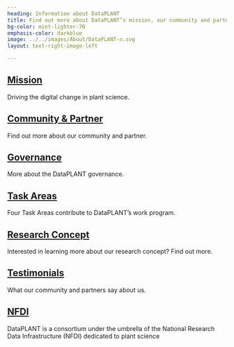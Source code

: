 ```yaml
---
heading: Information about DataPLANT
title: Find out more about DataPLANT’s mission, our community and partner, our governance, task areas and research concept.   
bg-color: mint-lighter-70
emphasis-color: darkblue
image: ../../images/About/DataPLANT-n.svg
layout: text-right-image-left

---
```


## [Mission](#mission)

Driving the digital change in plant science.

## [Community & Partner](#community-and-partners) 

Find out more about our community and partner.

## [Governance](#governance) 

More about the DataPLANT governance. 

## [Task Areas](#task-areas) 

Four Task Areas contribute to DataPLANT’s work program. 

## [Research Concept](#rdm-concept) 

Interested in learning more about our research concept? Find out more. 

## [Testimonials](#testimonials)

What our community and partners say about us. 

## [NFDI](#nfdi)

DataPLANT is a consortium under the umbrella of the National Research Data Infrastructure (NFDI) dedicated to plant science 